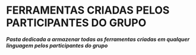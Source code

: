 # FERRAMENTAS CRIADAS PELOS PARTICIPANTES DO GRUPO

***Pasta dedicada a armazenar todas as ferramentas criadas em qualquer linguagem pelos participantes do grupo***
